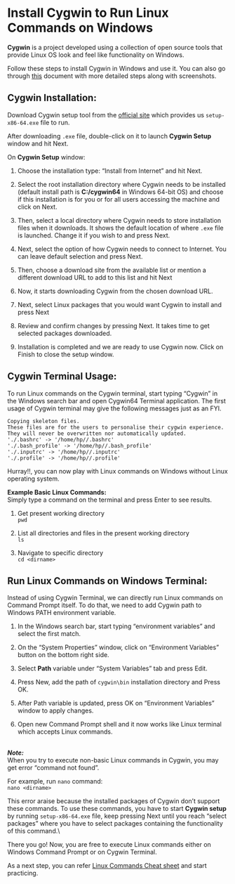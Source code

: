 # Install Cygwin to Run Linux Commands on Windows

**Cygwin** is a project developed using a collection of open source tools that provide Linux OS look and feel like functionality on Windows. 

Follow these steps to install Cygwin in Windows and use it. You can also go through [this](https://github.com/srimarrivada/CygwinInstallation/blob/main/Use%20Cygwin%20to%20Run%20Linux%20Commands%20on%20Windows.pdf) document with more detailed steps along with screenshots.

## **Cygwin Installation:**
Download Cygwin setup tool from the [official site](https://www.cygwin.com/) which provides us `setup-x86-64.exe` file to run.

After downloading `.exe` file, double-click on it to launch **Cygwin Setup** window and hit Next.

On **Cygwin Setup** window:
1. Choose the installation type: “Install from Internet” and hit Next.

2. Select the root installation directory where Cygwin needs to be installed (default install path is **C:/cygwin64** in Windows 64-bit OS) and choose if this installation is for you or for all users accessing the machine and click on Next.

3. Then, select a local directory where Cygwin needs to store installation files when it downloads. It shows the default location of where `.exe` file is launched. Change it if you wish to and press Next.
  
4. Next, select the option of how Cygwin needs to connect to Internet. You can leave default selection and press Next.
 
5. Then, choose a download site from the available list or mention a different download URL to add to this list and hit Next
   
6. Now, it starts downloading Cygwin from the chosen download URL.
  
7. Next, select Linux packages that you would want Cygwin to install and press Next
   
8. Review and confirm changes by pressing Next. It takes time to get selected packages downloaded.
   
9. Installation is completed and we are ready to use Cygwin now. Click on Finish to close the setup window. 

## **Cygwin Terminal Usage:**
To run Linux commands on the Cygwin terminal, start typing “Cygwin” in the Windows search bar and open Cygwin64 Terminal application. 
The first usage of Cygwin terminal may give the following messages just as an FYI.

```
Copying skeleton files.
These files are for the users to personalise their cygwin experience.
They will never be overwritten nor automatically updated.
'./.bashrc' -> '/home/hp//.bashrc'
'./.bash_profile' -> '/home/hp//.bash_profile'
'./.inputrc' -> '/home/hp//.inputrc'
'./.profile' -> '/home/hp//.profile'
 ```

Hurray!!, you can now play with Linux commands on Windows without Linux operating system.

**Example Basic Linux Commands:**<br>
Simply type a command on the terminal and press Enter to see results. <br>

1. Get present working directory <br>
   `pwd`

2. List all directories and files in the present working directory <br>
   `ls`

3. Navigate to specific directory <br>
   `cd <dirname>`

## Run Linux Commands on Windows Terminal:
Instead of using Cygwin Terminal, we can directly run Linux commands on Command Prompt itself. To do that, we need to add Cygwin path to Windows PATH environment variable. 

1. In the Windows search bar, start typing “environment variables” and select the first match.
   
2. On the “System Properties” window, click on “Environment Variables” button on the bottom right side.

3. Select **Path** variable under “System Variables” tab and press Edit.

4. Press New, add the path of `cygwin\bin` installation directory and Press OK.

5. After Path variable is updated, press OK on “Environment Variables” window to apply changes.

6. Open new Command Prompt shell and it now works like Linux terminal which accepts Linux commands.

\
***_Note:_*** <br>
When you try to execute non-basic Linux commands in Cygwin, you may get error “command not found”. 

For  example, run `nano` command: <br>
`nano <dirname> `

This error araise because the installed packages of Cygwin don’t support these commands. To use these commands, you have to start **Cygwin setup** by running `setup-x86-64.exe` file, keep pressing Next until you reach “select packages” where you have to select packages containing the functionality of this command.\

There you go! Now, you are free to execute Linux commands either on Windows Command Prompt or on Cygwin Terminal.

As a next step, you can refer [Linux Commands Cheat sheet](https://github.com/srimarrivada/LinuxCommands/blob/main/Linux%20Commands%20Cheat%20Sheet.docx) and start practicing.

